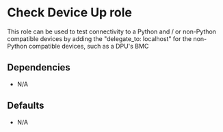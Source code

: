 # Check Device Up role

This role can be used to test connectivity to a Python and / or non-Python compatible devices by adding the "delegate_to: localhost" for the non-Python compatible devices, such as a DPU's BMC

## Dependencies

- N/A

## Defaults

- N/A
